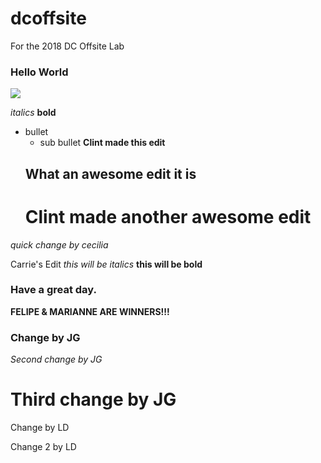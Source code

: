 # dcoffsite
For the 2018 DC Offsite Lab

### Hello World

![](https://raw.githubusercontent.com/hearsttv/dcoffsite/master/unicorn.gif)

*italics*
**bold**
- bullet
  - sub bullet
  **Clint made this edit**
  ## What an awesome edit it is
  # Clint made another awesome edit
  
*quick change by cecilia*


  
Carrie's Edit *this will be italics*  **this will be bold** 

### Have a great day.



**FELIPE & MARIANNE ARE WINNERS!!!**


### Change by JG

*Second change by JG*

# Third change by JG

Change by LD

Change 2 by LD
